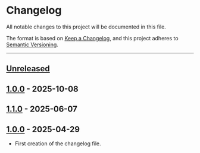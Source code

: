 # Changelog

All notable changes to this project will be documented in this file.

The format is based on [Keep a Changelog](https://keepachangelog.com/en/1.0.0/),
and this project adheres to [Semantic Versioning](https://semver.org/spec/v2.0.0.html).

* * *

## [Unreleased]

## [1.0.0] - 2025-10-08

## [1.1.0] - 2025-06-07

## [1.0.0] - 2025-04-29

- First creation of the changelog file.

[unreleased]: https://github.com/coldbox-templates/boxlang/compare/v1.0.0...HEAD
[1.0.0]: https://github.com/coldbox-templates/boxlang/compare/v1.1.0...v1.0.0
[1.1.0]: https://github.com/coldbox-templates/bx-default/compare/v1.0.0...v1.1.0
